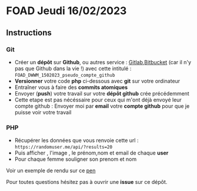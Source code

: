 # FOAD Jeudi 16/02/2023

## Instructions

### Git

- Créer un **dépôt** sur **Github**, ou autres service : [Gitlab](https://gitlab.com),[Bitbucket](https://bitbucket.org/) (car il n'y pas que Github dans la vie !) avec cette intitulé : `FOAD_DWWM_1502023_pseudo_compte_github`
- **Versionner** votre code **php** ci-dessous avec **git** sur votre ordinateur
- Entraîner vous à faire des **commits atomiques**
- Envoyer (**push**) votre travail sur votre **dépôt github** crée précédemment
- Cette etape est pas nécéssaire pour ceux qui m'ont déjà envoyé leur compte github : Envoyer moi par **email** votre **compte github** pour que je puisse voir votre travail

### PHP

- Récupérer les données que vous renvoie cette url : `https://randomuser.me/api/?results=20` 
- Puis afficher , l'image , le prénom,nom et email de chaque **user**
- Pour chaque femme souligner son prenom et nom

Voir un exemple de rendu sur ce [pen](https://codepen.io/medker/pen/BaZyyXw?editors=1010)

Pour toutes questions hésitez pas à ouvrir une **issue** sur ce dépôt.
